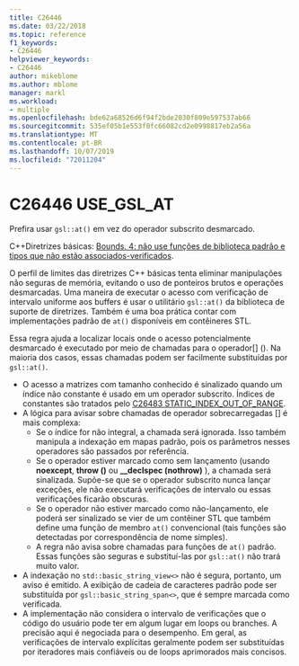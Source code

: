 ```yaml
---
title: C26446
ms.date: 03/22/2018
ms.topic: reference
f1_keywords:
- C26446
helpviewer_keywords:
- C26446
author: mikeblome
ms.author: mblome
manager: markl
ms.workload:
- multiple
ms.openlocfilehash: bde62a68526d6f94f2bde2030f809e597537ab66
ms.sourcegitcommit: 535ef05b1e553f0fc66082cd2e0998817eb2a56a
ms.translationtype: MT
ms.contentlocale: pt-BR
ms.lasthandoff: 10/07/2019
ms.locfileid: "72011204"
---
```

# <a name="c26446-use_gsl_at"></a>C26446 USE_GSL_AT

Prefira usar `gsl::at()` em vez do operador subscrito desmarcado.

C++Diretrizes básicas: [Bounds. 4: não use funções de biblioteca padrão e tipos que não estão associados-verificados](https://github.com/isocpp/CppCoreGuidelines/blob/master/CppCoreGuidelines.md#probounds-bounds-safety-profile).

O perfil de limites das diretrizes C++ básicas tenta eliminar manipulações não seguras de memória, evitando o uso de ponteiros brutos e operações desmarcadas. Uma maneira de executar o acesso com verificação de intervalo uniforme aos buffers é usar o utilitário `gsl::at()` da biblioteca de suporte de diretrizes. Também é uma boa prática contar com implementações padrão de `at()` disponíveis em contêineres STL.

Essa regra ajuda a localizar locais onde o acesso potencialmente desmarcado é executado por meio de chamadas para o operador\[] (). Na maioria dos casos, essas chamadas podem ser facilmente substituídas por `gsl::at()`.

- O acesso a matrizes com tamanho conhecido é sinalizado quando um índice não constante é usado em um operador subscrito. Índices de constantes são tratados pelo [C26483 STATIC_INDEX_OUT_OF_RANGE](c26483.md).
- A lógica para avisar sobre chamadas de operador sobrecarregadas [] é mais complexa:
  - Se o índice for não integral, a chamada será ignorada. Isso também manipula a indexação em mapas padrão, pois os parâmetros nesses operadores são passados por referência.
  - Se o operador estiver marcado como sem lançamento (usando **noexcept**, **throw ()** ou **__declspec (nothrow)** ), a chamada será sinalizada. Supõe-se que se o operador subscrito nunca lançar exceções, ele não executará verificações de intervalo ou essas verificações ficarão obscuras.
  - Se o operador não estiver marcado como não-lançamento, ele poderá ser sinalizado se vier de um contêiner STL que também define uma função de membro `at()` convencional (tais funções são detectadas por correspondência de nome simples).
  - A regra não avisa sobre chamadas para funções de `at()` padrão. Essas funções são seguras e substituí-las por `gsl::at()` não trará muito valor.
- A indexação no `std::basic_string_view<>` não é segura, portanto, um aviso é emitido. A exibição de cadeia de caracteres padrão pode ser substituída por `gsl::basic_string_span<>`, que é sempre marcada como verificada.
- A implementação não considera o intervalo de verificações que o código do usuário pode ter em algum lugar em loops ou branches. A precisão aqui é negociada para o desempenho. Em geral, as verificações de intervalo explícitas geralmente podem ser substituídas por iteradores mais confiáveis ou de loops aprimorados mais concisos.

